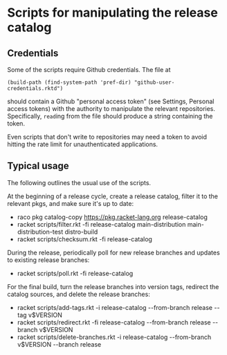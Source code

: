 # Scripts for manipulating the release catalog

## Credentials

Some of the scripts require Github credentials. The file at 

    (build-path (find-system-path 'pref-dir) "github-user-credentials.rktd")

should contain a Github "personal access token" (see Settings,
Personal access tokens) with the authority to manipulate the relevant
repositories. Specifically, `read`ing from the file should produce a
string containing the token.

Even scripts that don't write to repositories may need a token to
avoid hitting the rate limit for unauthenticated applications.

## Typical usage

The following outlines the usual use of the scripts.

At the beginning of a release cycle, create a release catalog, filter
it to the relevant pkgs, and make sure it's up to date:

- raco pkg catalog-copy https://pkg.racket-lang.org release-catalog
- racket scripts/filter.rkt -fi release-catalog main-distribution main-distribution-test distro-build
- racket scripts/checksum.rkt -fi release-catalog

During the release, periodically poll for new release branches and
updates to existing release branches:

- racket scripts/poll.rkt -fi release-catalog

For the final build, turn the release branches into version tags,
redirect the catalog sources, and delete the release branches:

- racket scripts/add-tags.rkt -i release-catalog --from-branch release --tag v$VERSION
- racket scripts/redirect.rkt -fi release-catalog --from-branch release --branch v$VERSION
- racket scripts/delete-branches.rkt -i release-catalog --from-branch v$VERSION --branch release
